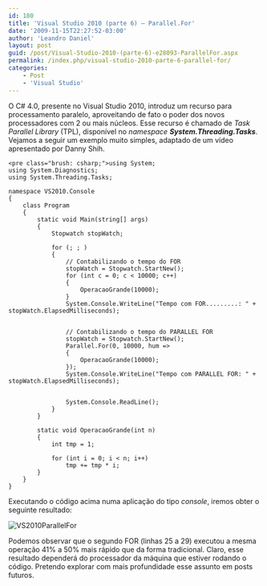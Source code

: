 ```yaml
---
id: 180
title: 'Visual Studio 2010 (parte 6) – Parallel.For'
date: '2009-11-15T22:27:52-03:00'
author: 'Leandro Daniel'
layout: post
guid: /post/Visual-Studio-2010-(parte-6)-e28093-ParallelFor.aspx
permalink: /index.php/visual-studio-2010-parte-6-parallel-for/
categories:
    - Post
    - 'Visual Studio'
---
```


O C# 4.0, presente no Visual Studio 2010, introduz um recurso para processamento paralelo, aproveitando de fato o poder dos novos processadores com 2 ou mais núcleos. Esse recurso é chamado de *Task Parallel Library* (TPL), disponível no *namespace* ***System.Threading.Tasks***. Vejamos a seguir um exemplo muito simples, adaptado de um vídeo apresentado por Danny Shih.

```
<pre class="brush: csharp;">using System;
using System.Diagnostics;
using System.Threading.Tasks;

namespace VS2010.Console
{
    class Program
    {
        static void Main(string[] args)
        {
            Stopwatch stopWatch;

            for (; ; )
            {
                // Contabilizando o tempo do FOR
                stopWatch = Stopwatch.StartNew();
                for (int c = 0; c < 10000; c++)
                {
                    OperacaoGrande(10000);
                }
                System.Console.WriteLine("Tempo com FOR.........: " + stopWatch.ElapsedMilliseconds);


                // Contabilizando o tempo do PARALLEL FOR
                stopWatch = Stopwatch.StartNew();
                Parallel.For(0, 10000, hum => 
                {
                    OperacaoGrande(10000);
                });
                System.Console.WriteLine("Tempo com PARALLEL FOR: " + stopWatch.ElapsedMilliseconds);

                                
                System.Console.ReadLine();
            }
        }

        static void OperacaoGrande(int n)
        {
            int tmp = 1;

            for (int i = 0; i < n; i++)
                tmp += tmp * i;
        }
    }
}
```

Executando o código acima numa aplicação do tipo *console*, iremos obter o seguinte resultado:

![VS2010ParallelFor](http://leandrodaniel.com/pics/WindowsLiveWriter/VisualStudio2010parte6Parallel.For/04E8F4BF/VS2010ParallelFor.gif "VS2010ParallelFor")

Podemos observar que o segundo FOR (linhas 25 a 29) executou a mesma operação 41% a 50% mais rápido que da forma tradicional. Claro, esse resultado dependerá do processador da máquina que estiver rodando o código. Pretendo explorar com mais profundidade esse assunto em posts futuros.